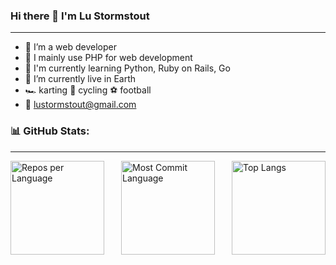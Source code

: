 ### Hi there 👋 I'm Lu Stormstout
---
- 👤 I’m a web developer
- 🔧 I mainly use PHP for web development
- 🌱 I'm currently learning Python, Ruby on Rails, Go
- 📍 I’m currently live in Earth
- 🏎️ karting 🚴 cycling ⚽️ football 
- 📧 lustormstout@gmail.com

### 📊 GitHub Stats:
---
<!-- ![Kakise github stats](https://github-readme-stats.vercel.app/api?username=LuStormstout&theme=default&show_icons=true&count_private=true) -->

<!-- ![Kakise Stats](https://github-profile-summary-cards.vercel.app/api/cards/repos-per-language?username=LuStormstout&theme=solarized_dark) -->
<!-- ![Kakise Stats](https://github-profile-summary-cards.vercel.app/api/cards/most-commit-language?username=LuStormstout&theme=solarized_dark) -->

<div style="display: flex; justify-content: space-between;">
  
  <img src="https://github-profile-summary-cards.vercel.app/api/cards/repos-per-language?username=LuStormstout&theme=solarized_dark" alt="Repos per Language" style="height: 150px;" />
  
  <img src="https://github-profile-summary-cards.vercel.app/api/cards/most-commit-language?username=LuStormstout&theme=solarized_dark" alt="Most Commit Language" style="height: 150px;" />
  
  <img src="https://github-readme-stats.vercel.app/api/top-langs/?username=LuStormstout&layout=compact&bg_color=002b36&title_color=839496&text_color=839496&icon_color=268bd2" alt="Top Langs" style="height: 150px;" />

</div>

<!--
**LuStormstout/LuStormstout** is a ✨ _special_ ✨ repository because its `README.md` (this file) appears on your GitHub profile.

Here are some ideas to get you started:

- 🔭 I’m currently working on ...
- 🌱 I’m currently learning ...
- 👯 I’m looking to collaborate on ...
- 🤔 I’m looking for help with ...
- 💬 Ask me about ...
- 📫 How to reach me: ...
- 😄 Pronouns: ...
- ⚡ Fun fact: ...
-->
